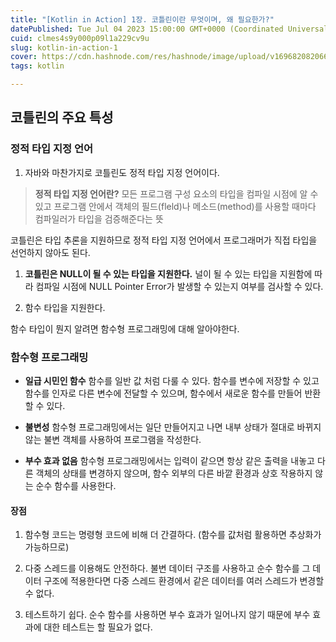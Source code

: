 ```yaml
---
title: "[Kotlin in Action] 1장. 코틀린이란 무엇이며, 왜 필요한가?"
datePublished: Tue Jul 04 2023 15:00:00 GMT+0000 (Coordinated Universal Time)
cuid: clmes4s9y000p09l1a229cv9u
slug: kotlin-in-action-1
cover: https://cdn.hashnode.com/res/hashnode/image/upload/v1696820820669/d9aae41e-ecd0-4f93-855f-dcad5adf9739.jpeg
tags: kotlin

---
```


## 코틀린의 주요 특성

### 정적 타입 지정 언어

1. 자바와 마찬가지로 코틀린도 정적 타입 지정 언어이다.
    

> **정적 타입 지정 언어란?** 모든 프로그램 구성 요소의 타입을 컴파일 시점에 알 수 있고 프로그램 안에서 객체의 필드(fleld)나 메소드(method)를 사용할 때마다 컴파일러가 타입을 검증해준다는 뜻

코틀린은 타입 추론을 지원하므로 정적 타입 지정 언어에서 프로그래머가 직접 타입을 선언하지 않아도 된다.

1. **코틀린은 NULL이 될 수 있는 타입을 지원한다.** 널이 될 수 있는 타입을 지원함에 따라 컴파일 시점에 NULL Pointer Error가 발생할 수 있는지 여부를 검사할 수 있다.
    
2. 함수 타입을 지원한다.
    

함수 타입이 뭔지 알려면 함수형 프로그래밍에 대해 알아야한다.

### 함수형 프로그래밍

* **일급 시민인 함수** 함수를 일반 값 처럼 다룰 수 있다. 함수를 변수에 저장할 수 있고 함수를 인자로 다른 변수에 전달할 수 있으며, 함수에서 새로운 함수를 만들어 반환할 수 있다.
    
* **불변성** 함수형 프로그래밍에서는 일단 만들어지고 나면 내부 상태가 절대로 바뀌지 않는 불변 객체를 사용하여 프로그램을 작성한다.
    
* **부수 효과 없음** 함수형 프로그래밍에서는 입력이 같으면 항상 같은 출력을 내놓고 다른 객체의 상태를 변경하지 않으며, 함수 외부의 다른 바깥 환경과 상호 작용하지 않는 순수 함수를 사용한다.
    

#### 장점

1. 함수형 코드는 명령형 코드에 비해 더 간결하다. (함수를 값처럼 활용하면 추상화가 가능하므로)
    
2. 다중 스레드를 이용해도 안전하다. 불변 데이터 구조를 사용하고 순수 함수를 그 데이터 구조에 적용한다면 다중 스레드 환경에서 같은 데이터를 여러 스레드가 변경할 수 없다.
    
3. 테스트하기 쉽다. 순수 함수를 사용하면 부수 효과가 일어나지 않기 때문에 부수 효과에 대한 테스트는 할 필요가 없다.